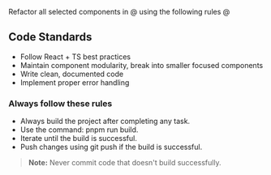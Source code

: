Refactor all selected components in @ using the following rules @

## Code Standards
- Follow React + TS best practices
- Maintain component modularity, break into smaller focused components
- Write clean, documented code
- Implement proper error handling

### Always follow these rules
- Always build the project after completing any task.
- Use the command: pnpm run build.
- Iterate until the build is successful.
- Push changes using git push if the build is successful.

> **Note:** Never commit code that doesn't build successfully.